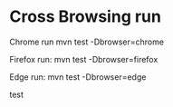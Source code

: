 # Cross Browsing run

Chrome run
mvn test -Dbrowser=chrome

Firefox run:
mvn test -Dbrowser=firefox

Edge run:
mvn test -Dbrowser=edge

test


